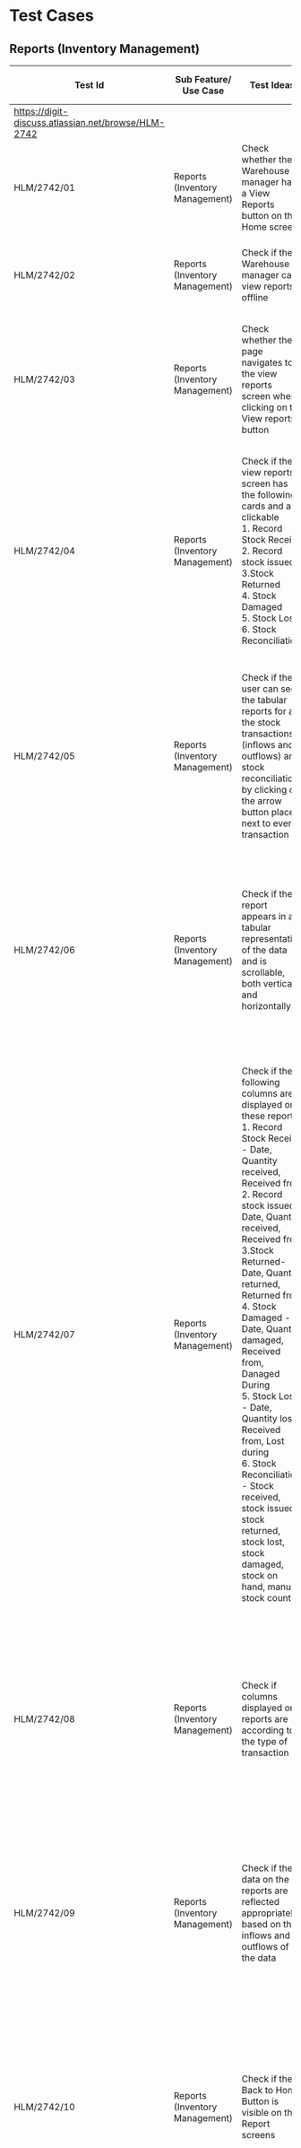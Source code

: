 # Test Cases

## Reports (Inventory Management)

<table><thead><tr><th>Test Id</th><th>Sub Feature/ Use Case</th><th>Test Ideas</th><th>Test Type</th><th>Test Data</th><th>Steps to be executed</th><th>Expected Result</th><th>QA Review</th><th>Dev Review</th><th>PM Review</th><th>Actual result</th><th>Dev Status</th><th>QA Status</th><th data-hidden>Comments</th><th data-hidden>Environment</th><th data-hidden>OS</th><th data-hidden>Browser</th><th data-hidden></th><th data-hidden></th><th data-hidden></th><th data-hidden></th></tr></thead><tbody><tr><td><a href="https://digit-discuss.atlassian.net/browse/HLM-2742">https://digit-discuss.atlassian.net/browse/HLM-2742</a></td><td></td><td></td><td></td><td></td><td></td><td></td><td></td><td></td><td></td><td></td><td></td><td></td><td></td><td></td><td></td><td></td><td></td><td></td><td></td><td></td></tr><tr><td>HLM/2742/01</td><td>Reports (Inventory Management)</td><td>Check whether the Warehouse manager have a View Reports button on the Home screen</td><td>UI</td><td></td><td>1.Launch the application<br>2.Enter credentials<br>3.Click on Login<br></td><td>The Warehouse manager should have a View Reports button on the Home screen</td><td></td><td></td><td></td><td></td><td>PASS</td><td>PASS</td><td></td><td></td><td></td><td></td><td></td><td></td><td></td><td></td></tr><tr><td>HLM/2742/02</td><td>Reports (Inventory Management)</td><td>Check if the Warehouse manager can view reports offline</td><td>Functional</td><td></td><td>1.Launch the application<br>2.Enter credentials<br>3.Click on Login<br></td><td>The Warehouse manager should be able to view the reports offline</td><td></td><td></td><td></td><td></td><td>PASS</td><td>PASS</td><td></td><td></td><td></td><td></td><td></td><td></td><td></td><td></td></tr><tr><td>HLM/2742/03</td><td>Reports (Inventory Management)</td><td>Check whether the page navigates to the view reports screen when clicking on the View reports button</td><td>Functional</td><td></td><td>1.Launch the application<br>2.Enter credentials<br>3.Click on Login<br>4.Click on View Reports button</td><td>The page should navigate to the view reports screen when clicking on the View reports button</td><td></td><td></td><td></td><td></td><td>PASS</td><td>PASS</td><td></td><td></td><td></td><td></td><td></td><td></td><td></td><td></td></tr><tr><td>HLM/2742/04</td><td>Reports (Inventory Management)</td><td>Check if the view reports screen has the following cards and are clickable<br>1. Record Stock Receipt<br>2. Record stock issued<br>3.Stock Returned<br>4. Stock Damaged<br>5. Stock Loss<br>6. Stock Reconciliation</td><td>Functional</td><td></td><td>1.Launch the application<br>2.Enter credentials<br>3.Click on Login<br>4.Click on View Reports button</td><td>The view reports screen should have the following cards and should be clickable<br>1. Record Stock Receipt<br>2. Record stock issued<br>3.Stock Returned<br>4. Stock Damaged<br>5. Stock Loss<br>6. Stock Reconciliation</td><td></td><td></td><td></td><td></td><td>PASS</td><td>PASS</td><td></td><td></td><td></td><td></td><td></td><td></td><td></td><td></td></tr><tr><td>HLM/2742/05</td><td>Reports (Inventory Management)</td><td>Check if the user can see the tabular reports for all the stock transactions (inflows and outflows) and stock reconciliation by clicking on the arrow button placed next to every transaction</td><td>Functional</td><td></td><td>1.Launch the application<br>2.Enter credentials<br>3.Click on Login<br>4.Click on View Reports button<br>5. Click on arrow button next to the respective transaction</td><td>The user should be able to see the tabular reports for all the stock transactions (inflows and outflows) and stock reconciliation by clicking on the arrow button placed next to every transaction</td><td></td><td></td><td></td><td></td><td>PASS</td><td>PASS</td><td></td><td></td><td></td><td></td><td></td><td></td><td></td><td></td></tr><tr><td>HLM/2742/06</td><td>Reports (Inventory Management)</td><td>Check if the report appears in a tabular representation of the data and is scrollable, both vertically and horizontally,</td><td>UI</td><td></td><td>1.Launch the application<br>2.Enter credentials<br>3.Click on Login<br>4.Click on View Reports button<br>5. Click on arrow button next to the respective transaction</td><td>The report should appear in a tabular representation of the data and should be scrollable, both vertically and horizontally,</td><td></td><td></td><td></td><td></td><td>PASS</td><td>PASS</td><td></td><td></td><td></td><td></td><td></td><td></td><td></td><td></td></tr><tr><td>HLM/2742/07</td><td>Reports (Inventory Management)</td><td>Check if the following columns are displayed on these reports<br>1. Record Stock Receipt - Date, Quantity received, Received from<br>2. Record stock issued - Date, Quantity received, Received from<br>3.Stock Returned- Date, Quantity returned, Returned from<br>4. Stock Damaged - Date, Quantity damaged, Received from, Danaged During<br>5. Stock Loss - Date, Quantity lost, Received from, Lost during<br>6. Stock Reconciliation - Stock received, stock issued, stock returned, stock lost, stock damaged, stock on hand, manual stock count</td><td>UI</td><td></td><td>1.Launch the application<br>2.Enter credentials<br>3.Click on Login<br>4.Click on View Reports button<br>5.Click on Record Stock Receipt</td><td>The following columns should be displayed on these respective reports<br>1. Record Stock Receipt - Date, Quantity received, Received from<br>2. Record stock issued - Date, Quantity received, Received from<br>3.Stock Returned- Date, Quantity returned, Returned from<br>4. Stock Damaged - Date, Quantity damaged, Received from, Danaged During<br>5. Stock Loss - Date, Quantity received, Received from, Lost during<br>6. Stock Reconciliation - Stock received, stock issued, stock returned, stock lost, stock damaged, stock on hand, manual stock count</td><td></td><td></td><td></td><td></td><td>PASS</td><td>PASS</td><td></td><td></td><td></td><td></td><td></td><td></td><td></td><td></td></tr><tr><td>HLM/2742/08</td><td>Reports (Inventory Management)</td><td>Check if columns displayed on reports are according to the type of transaction</td><td>UI</td><td></td><td>1.Launch the application<br>2.Enter credentials<br>3.Click on Login<br>4.Click on View Reports button<br>5. Click on arrow button next to the respective transaction</td><td>The columns displayed on reports should be according to the type of transaction</td><td></td><td></td><td></td><td></td><td>PASS</td><td>PASS</td><td></td><td></td><td></td><td></td><td></td><td></td><td></td><td></td></tr><tr><td>HLM/2742/09</td><td>Reports (Inventory Management)</td><td>Check if the data on the reports are reflected appropriately based on the inflows and outflows of the data</td><td>Functional</td><td></td><td>1.Launch the application<br>2.Enter credentials<br>3.Click on Login<br>4.Click on View Reports button<br>5. Click on arrow button next to the respective transaction</td><td>The data on the reports should be reflected appropriately based on the inflows and outflows of the data</td><td></td><td></td><td></td><td></td><td>PASS</td><td>PASS</td><td></td><td></td><td></td><td></td><td></td><td></td><td></td><td></td></tr><tr><td>HLM/2742/10</td><td>Reports (Inventory Management)</td><td>Check if the Back to Home Button is visible on the Report screens</td><td>UI</td><td></td><td>1.Launch the application<br>2.Enter credentials<br>3.Click on Login<br>4.Click on View Reports button<br>5. Click on arrow button next to the respective transaction<br></td><td>The Back to Home Button should be visible on the Report screens</td><td></td><td></td><td></td><td></td><td>PASS</td><td>PASS</td><td></td><td></td><td></td><td></td><td></td><td></td><td></td><td></td></tr><tr><td>HLM/2742/11</td><td>Reports (Inventory Management)</td><td>Check if clicking on the Back to Home Button page navigates to the home screen</td><td>Functional</td><td></td><td>1.Launch the application<br>2.Enter credentials<br>3.Click on Login<br>4.Click on View Reports button<br>5. Click on arrow button next to the respective transaction<br>6. Click on Back to Home button</td><td>By clicking on the Back to Home Button the page should navigates to the home screen</td><td></td><td></td><td></td><td></td><td>PASS</td><td>PASS</td><td></td><td></td><td></td><td></td><td></td><td></td><td></td><td></td></tr><tr><td>HLM/2742/12</td><td>Reports (Inventory Management)</td><td>Check whether the back button component is present on all the screens of the mobile application, and it should be visible and clickable</td><td>Functional</td><td></td><td>1.Launch the application<br>2.Enter credentials<br>3.Click on Login<br>4.Click on View Reports button<br>5. Click on arrow button next to the respective transaction<br>6. Click on Back button</td><td>The back button should be present on all the screens of the mobile application, and it should be visible and clickable</td><td></td><td></td><td></td><td></td><td>PASS</td><td>PASS</td><td></td><td></td><td></td><td></td><td></td><td></td><td></td><td></td></tr><tr><td>HLM/2742/13</td><td>Reports (Inventory Management)</td><td>Check whether a appropriate message is displayed if there are no records</td><td>UI</td><td></td><td>1.Launch the application<br>2.Enter credentials<br>3.Click on Login<br>4.Click on View Reports button<br>5. Click on arrow button next to the respective transaction<br></td><td>"No records available" message should be displayed if there are no records on the report screens</td><td></td><td></td><td></td><td></td><td>PASS</td><td>PASS</td><td></td><td></td><td></td><td></td><td></td><td></td><td></td><td></td></tr><tr><td>HLM/2742/14</td><td>Reports (Inventory Management)</td><td>Check if the view reports option is present for warehouse manager only.</td><td>Functional</td><td></td><td>1.Launch the application<br>2.Enter credentials<br>3.Click on Login<br></td><td>The view reports option should be only availabe for warehouse manager.</td><td></td><td></td><td></td><td></td><td>PASS</td><td>PASS</td><td></td><td></td><td></td><td></td><td></td><td></td><td></td><td></td></tr><tr><td>HLM/2742/15</td><td>Reports (Inventory Management)</td><td>Check if the sync changes any data on the reports</td><td>Functional</td><td></td><td>1.Launch the application<br>2.Enter credentials<br>3.Click on Login<br>4. Create stock related data<br>5. Click on sync data<br>6.Click on View Reports button and verify the data<br></td><td>The sync should not change any data on the reports</td><td></td><td></td><td></td><td></td><td>PASS</td><td>PASS</td><td></td><td></td><td></td><td></td><td></td><td></td><td></td><td></td></tr><tr><td>HLM/2742/16</td><td>Reports (Inventory Management)</td><td>Create stock-related data and check if it appears in reports regardless of whether the data is synced or not.</td><td>Functional</td><td></td><td>1.Launch the application<br>2.Enter credentials<br>3.Click on Login<br>4. Create stock related data<br>5.Click on View Reports button and verify the data<br></td><td>Regardless of whether the data is synced or not, the created data should appear accurately in the reports.</td><td></td><td></td><td></td><td></td><td>PASS</td><td>PASS</td><td></td><td></td><td></td><td></td><td></td><td></td><td></td><td></td></tr></tbody></table>

## Update User

<table><thead><tr><th>Test Id</th><th>Sub Feature/ Use Case</th><th>Test Ideas</th><th>Test Type</th><th>Test Data</th><th>Steps to be executed</th><th>Expected Result</th><th>QA Review</th><th>Dev Review</th><th>PM Review</th><th>Actual result</th><th>Dev Status</th><th>QA Status</th><th data-hidden>Comments</th><th data-hidden>Environment</th><th data-hidden>OS</th><th data-hidden>Browser</th><th data-hidden></th><th data-hidden></th><th data-hidden></th><th data-hidden></th><th data-hidden></th><th data-hidden></th><th data-hidden></th><th data-hidden></th><th data-hidden></th></tr></thead><tbody><tr><td><a href="https://digit-discuss.atlassian.net/browse/HLM-1757">https://digit-discuss.atlassian.net/browse/HLM-1757</a></td><td></td><td></td><td></td><td></td><td></td><td></td><td></td><td></td><td></td><td></td><td></td><td></td><td></td><td></td><td></td><td></td><td></td><td></td><td></td><td></td><td></td><td></td><td></td><td></td><td></td></tr><tr><td>HLM/1757/01</td><td>Update user</td><td>Check if the Edit Employee Details option is available on the Details page when clicking on Take Action button</td><td>UI</td><td></td><td>1) Navigate to the application URL.<br>2) Login to the application with the valid credential of system admin<br>3) Click on inbox on HRMS card on the home page<br>4) Click on the user name to which the updates has to be done<br>5) Click on Take action button on Details page</td><td>The Edit Employee Details option should be available on the Details page when clicked on Take Action button</td><td></td><td></td><td></td><td></td><td>PASS</td><td>PASS</td><td></td><td></td><td></td><td></td><td></td><td></td><td></td><td></td><td></td><td></td><td></td><td></td><td></td></tr><tr><td>HLM/1757/02</td><td>Update user</td><td>Check if the page navigates to Edit employee screen when clicked on Edit Employee Details button</td><td>Functional</td><td></td><td>1) Navigate to the application URL.<br>2) Login to the application with the valid credential of system admin<br>3) Click on inbox on HRMS card on the home page<br>4) Click on the user name to which the updates has to be done<br>5) Click on Take action button on Details page<br>6) Click on Edit Employe Details button</td><td>The page should navigate to Edit Employe screen when clicked on Edit Employee Details button</td><td></td><td></td><td></td><td></td><td>PASS</td><td>PASS</td><td></td><td></td><td></td><td></td><td></td><td></td><td></td><td></td><td></td><td></td><td></td><td></td><td></td></tr><tr><td>HLM/1757/03</td><td>Update user</td><td>Check if the user details can edit in bulk on the edit screen</td><td>UI</td><td></td><td>1) Navigate to the application URL.<br>2) Login to the application with the valid credential of system admin<br>3) Click on inbox on HRMS card on the home page<br>4) Click on the user name to which the updates has to be done<br>5) Click on Take action button on Details page<br>6) Click on Edit Employe Details button</td><td>The user details should be able to edit in bulk on the edit screen</td><td></td><td></td><td></td><td></td><td></td><td></td><td></td><td></td><td></td><td></td><td></td><td></td><td></td><td></td><td></td><td></td><td></td><td></td><td></td></tr><tr><td>HLM/1757/04</td><td>Update user</td><td>Check whether the user can edit all the details except the User's Name</td><td>UI</td><td></td><td>1) Navigate to the application URL.<br>2) Login to the application with the valid credential of system admin<br>3) Click on inbox on HRMS card on the home page<br>4) Click on the user name to which the updates has to be done<br>5) Click on Take action button on Details page<br>6) Click on Edit Employe Details button</td><td>The user should be able to edit all the details except the User's Name on the Edit Employe screen</td><td></td><td></td><td></td><td></td><td>PASS</td><td>PASS</td><td></td><td></td><td></td><td></td><td></td><td></td><td></td><td></td><td></td><td></td><td></td><td></td><td></td></tr><tr><td>HLM/1757/05</td><td>Update user/ Edit Campaign Assignment</td><td>Check if the Save button is visible and clickable on Edit Employee screen and Edit Campaign Screen</td><td>Functional</td><td></td><td>1) Navigate to the application URL.<br>2) Login to the application with the valid credential of system admin<br>3) Click on inbox on HRMS card on the home page<br>4) Click on the user name to which the updates has to be done<br>5) Click on Take action button on Details page<br>6) Click on Edit Employe Details/Edit Campaign Assignment button<br>7) Edit the required details<br>8) Click on Save button</td><td>The save button should be visible and clickable on Edit Employee screen and Edit Campaign screen</td><td></td><td></td><td></td><td></td><td>PASS</td><td>PASS</td><td></td><td></td><td></td><td></td><td></td><td></td><td></td><td></td><td></td><td></td><td></td><td></td><td></td></tr><tr><td>HLM/1757/06</td><td>Update user/ Edit Campaign Assignment</td><td>Check whether all the edited details are updated appropriately and are visible on Details screen</td><td>Functional</td><td></td><td>1) Navigate to the application URL.<br>2) Login to the application with the valid credential of system admin<br>3) Click on inbox on HRMS card on the home page<br>4) Click on the user name to which the updates has to be done<br>5) Click on Take action button on Details page<br>6) Click on Edit Employe Details / Edit Campaign Assignment button<br>7) Edit the required details<br>8) Click on Save button</td><td>All the edited details should be updated appropriately and should be visible on Details screen</td><td></td><td></td><td></td><td></td><td>PASS</td><td>PASS</td><td></td><td></td><td></td><td></td><td></td><td></td><td></td><td></td><td></td><td></td><td></td><td></td><td></td></tr><tr><td>HLM/1757/07</td><td>Edit Campaign Assignment</td><td>Check if the Edit Campaign Assignment option is available on the Details page when clicking on Take Action button</td><td>UI</td><td></td><td>1) Navigate to the application URL.<br>2) Login to the application with the valid credential of system admin<br>3) Click on inbox on HRMS card on the home page<br>4) Click on the user name to which the updates has to be done<br>5) Click on Take action button on Details page</td><td>The Edit Campaign Assignment option should be available on the Details page when clicked on Take Action button</td><td></td><td></td><td></td><td></td><td>PASS</td><td>PASS</td><td></td><td></td><td></td><td></td><td></td><td></td><td></td><td></td><td></td><td></td><td></td><td></td><td></td></tr><tr><td>HLM/1757/08</td><td>Edit Campaign Assignment</td><td>Check if the page navigates to Edit Campaign screen when clicked on Edit Campaign Assignment button</td><td>Functional</td><td></td><td>1) Navigate to the application URL.<br>2) Login to the application with the valid credential of system admin<br>3) Click on inbox on HRMS card on the home page<br>4) Click on the user name to which the updates has to be done<br>5) Click on Take action button on Details page<br>6) Click on Edit Campaign Assignment button</td><td>The page should navigate to Edit Campaign screen when clicked on Edit Campaign Assignment button</td><td></td><td></td><td></td><td></td><td>PASS</td><td>PASS</td><td></td><td></td><td></td><td></td><td></td><td></td><td></td><td></td><td></td><td></td><td></td><td></td><td></td></tr><tr><td>HLM/1757/09</td><td>Edit Campaign Assignment</td><td>Check whether the user can edit all the details on Edit Campaign screen</td><td>UI</td><td></td><td>1) Navigate to the application URL.<br>2) Login to the application with the valid credential of system admin<br>3) Click on inbox on HRMS card on the home page<br>4) Click on the user name to which the updates has to be done<br>5) Click on Take action button on Details page<br>6) Click on Edit Campaign Assignment button</td><td>The user should be able to edit all the on Edit Campaign Screen</td><td></td><td></td><td></td><td></td><td>PASS</td><td>PASS</td><td></td><td></td><td></td><td></td><td></td><td></td><td></td><td></td><td></td><td></td><td></td><td></td><td></td></tr></tbody></table>

## Deactivating user

<table><thead><tr><th>Test Id</th><th>Sub Feature/ Use Case</th><th>Test Ideas</th><th>Test Type</th><th>Test Data</th><th>Steps to be executed</th><th>Expected Result</th><th>QA Review</th><th>Dev Review</th><th>PM Review</th><th>Actual result</th><th>Dev Status</th><th>QA Status</th><th data-hidden>Comments</th><th data-hidden>Environment</th><th data-hidden>OS</th><th data-hidden>Browser</th><th data-hidden></th><th data-hidden></th><th data-hidden></th><th data-hidden></th><th data-hidden></th><th data-hidden></th><th data-hidden></th><th data-hidden></th><th data-hidden></th></tr></thead><tbody><tr><td><a href="https://digit-discuss.atlassian.net/browse/HLM-1758">https://digit-discuss.atlassian.net/browse/HLM-1758</a></td><td></td><td></td><td></td><td></td><td></td><td></td><td></td><td></td><td></td><td></td><td></td><td></td><td></td><td></td><td></td><td></td><td></td><td></td><td></td><td></td><td></td><td></td><td></td><td></td><td></td></tr><tr><td>HLM/1758/01</td><td>Deactivating user</td><td>Check if we get 3 options when we click on "Take Action" while being in the user details screen.</td><td>Functional</td><td></td><td>1) Navigate to the application URL.<br>2) Login to the application with the valid credential of system admin, national/provincial/district supervisor, helpdesk user roles.<br>3) On the home screen, validate if we have option called "Inbox" on the "User Management" card.<br>4) Click on the "Inbox" link.<br>5) Click on any of the active user in the "Inbox" view.<br>6) Click on the "Take Action" button.</td><td>3) We should have option called "Inbox" on the "User Management" card.<br>4) We should see a list of users and their status.<br>5) The user details screen is loaded with all appropriate user details.<br>6) We should see 3 options "Edit Campaign Assignment", "Edit Employee Details" and "Deactivate Employee".</td><td></td><td></td><td></td><td></td><td>PASS</td><td>PASS</td><td></td><td></td><td></td><td></td><td></td><td></td><td></td><td></td><td></td><td></td><td></td><td></td><td></td></tr><tr><td>HLM/1758/02</td><td>Deactivating user</td><td>Check if we get 3 options when we click on "Take Action" while being in the user details screen are clickable.</td><td>Functional</td><td></td><td>1) Navigate to the application URL.<br>2) Login to the application with the valid credential of system admin, national/provincial/district supervisor, helpdesk user roles.<br>3) On the home screen, validate if we have option called "Inbox" on the "User Management" card.<br>4) Click on the "Inbox" link.<br>5) Click on any of the active user in the "Inbox" view.<br>6) Click on the "Take Action" button.</td><td>3) We should have option called "Inbox" on the "User Management" card.<br>4) We should see a list of users and their status.<br>5) The user details screen is loaded with all appropriate user details.<br>6) We should see 3 options "Edit Campaign Assignment", "Edit Employee Details" and "Deactivate Employee" and each of these options are clickable.</td><td></td><td></td><td></td><td></td><td>PASS</td><td>PASS</td><td></td><td></td><td></td><td></td><td></td><td></td><td></td><td></td><td></td><td></td><td></td><td></td><td></td></tr><tr><td>HLM/1758/03</td><td>Deactivating user</td><td>Check if the reason for deactivation is a dropdown and is configurable in the deactivate employee screen.</td><td>Functional</td><td></td><td>1) Navigate to the application URL.<br>2) Login to the application with the valid credential of system admin, national/provincial/district supervisor, helpdesk user roles.<br>3) On the home screen, validate if we have option called "Inbox" on the "User Management" card.<br>4) Click on the "Inbox" link.<br>5) Click on any of the active user in the "Inbox" view.<br>6) Click on the "Take Action" button.<br>7) Click on "Deactivate Employee".</td><td>3) We should have option called "Inbox" on the "User Management" card.<br>4) We should see a list of users and their status.<br>5) The user details screen is loaded with all appropriate user details.<br>6) We should see 3 options "Edit Campaign Assignment", "Edit Employee Details" and "Deactivate Employee".<br>7) We see the deactivate employee screen. In this screen, "Reason for Deactivation" is a dropdown and can be configured with values.</td><td></td><td></td><td></td><td></td><td>PASS</td><td>PASS</td><td></td><td></td><td></td><td></td><td></td><td></td><td></td><td></td><td></td><td></td><td></td><td></td><td></td></tr><tr><td>HLM/1758/04</td><td>Deactivating user</td><td>Check if the effective date is prepopulated in the deactivate employee screen.</td><td>Functional</td><td></td><td>1) Navigate to the application URL.<br>2) Login to the application with the valid credential of system admin, national/provincial/district supervisor, helpdesk user roles.<br>3) On the home screen, validate if we have option called "Inbox" on the "User Management" card.<br>4) Click on the "Inbox" link.<br>5) Click on any of the active user in the "Inbox" view.<br>6) Click on the "Take Action" button.<br>7) Click on "Deactivate Employee".</td><td>3) We should have option called "Inbox" on the "User Management" card.<br>4) We should see a list of users and their status.<br>5) The user details screen is loaded with all appropriate user details.<br>6) We should see 3 options "Edit Campaign Assignment", "Edit Employee Details" and "Deactivate Employee".<br>7) We see the deactivate employee screen. In this screen, "Effective Date" is prepopulated with the current system date.</td><td></td><td></td><td></td><td></td><td>PASS</td><td>PASS</td><td></td><td></td><td></td><td></td><td></td><td></td><td></td><td></td><td></td><td></td><td></td><td></td><td></td></tr><tr><td>HLM/1758/05</td><td>Deactivating user</td><td>Check if the effective date is editable in the deactivate employee screen.</td><td>Functional</td><td></td><td>1) Navigate to the application URL.<br>2) Login to the application with the valid credential of system admin, national/provincial/district supervisor, helpdesk user roles.<br>3) On the home screen, validate if we have option called "Inbox" on the "User Management" card.<br>4) Click on the "Inbox" link.<br>5) Click on any of the active user in the "Inbox" view.<br>6) Click on the "Take Action" button.<br>7) Click on "Deactivate Employee".</td><td>3) We should have option called "Inbox" on the "User Management" card.<br>4) We should see a list of users and their status.<br>5) The user details screen is loaded with all appropriate user details.<br>6) We should see 3 options "Edit Campaign Assignment", "Edit Employee Details" and "Deactivate Employee".<br>7) We see the deactivate employee screen. In this screen, "Effective Date" is editable.</td><td></td><td></td><td></td><td></td><td></td><td></td><td></td><td></td><td></td><td></td><td></td><td></td><td></td><td></td><td></td><td></td><td></td><td></td><td></td></tr><tr><td>HLM/1758/06</td><td>Deactivating user</td><td>Check if reason for deactivation and effective date fields are marked as mandatory in the deactivate employee screen.</td><td>Functional</td><td></td><td>1) Navigate to the application URL.<br>2) Login to the application with the valid credential of system admin, national/provincial/district supervisor, helpdesk user roles.<br>3) On the home screen, validate if we have option called "Inbox" on the "User Management" card.<br>4) Click on the "Inbox" link.<br>5) Click on any of the active user in the "Inbox" view.<br>6) Click on the "Take Action" button.<br>7) Click on "Deactivate Employee".</td><td>3) We should have option called "Inbox" on the "User Management" card.<br>4) We should see a list of users and their status.<br>5) The user details screen is loaded with all appropriate user details.<br>6) We should see 3 options "Edit Campaign Assignment", "Edit Employee Details" and "Deactivate Employee".<br>7) We see the deactivate employee screen. In this screen, "Reason for Deactivation" and "Effective Date" are marked as mandatory fields.</td><td></td><td></td><td></td><td></td><td>PASS</td><td>PASS</td><td></td><td></td><td></td><td></td><td></td><td></td><td></td><td></td><td></td><td></td><td></td><td></td><td></td></tr><tr><td>HLM/1758/07</td><td>Deactivating user</td><td>Check if the user status changes from active to inactive when we deactivate a user.</td><td>Functional</td><td></td><td>1) Navigate to the application URL.<br>2) Login to the application with the valid credential of system admin, national/provincial/district supervisor, helpdesk user roles.<br>3) On the home screen, validate if we have option called "Inbox" on the "User Management" card.<br>4) Click on the "Inbox" link.<br>5) Click on any of the active user in the "Inbox" view.<br>6) Click on the "Take Action" button.<br>7) Deactivate an employee.<br>8) Validate the status of the employee in the inbox view.</td><td>3) We should have option called "Inbox" on the "User Management" card.<br>4) We should see a list of users and their status.<br>5) The user details screen is loaded with all appropriate user details.<br>6) We should see 3 options "Edit Campaign Assignment", "Edit Employee Details" and "Deactivate Employee".<br>7) Selected user gets deactivated.<br>8) We see that the user status is inactive in the inbox view.</td><td></td><td></td><td></td><td></td><td>PASS</td><td>PASS</td><td></td><td></td><td></td><td></td><td></td><td></td><td></td><td></td><td></td><td></td><td></td><td></td><td></td></tr><tr><td>HLM/1758/08</td><td>Deactivating user</td><td>Check if the status of the deactivated user is synced to the mobile app during login.</td><td>Functional</td><td></td><td>1) Launch the mobile application and login as FLW.<br>2) Navigate to the application URL. Login to the application with the valid credential of system admin, national/provincial/district supervisor, helpdesk user roles.<br>3) On the home screen, validate if we have option called "Inbox" on the "User Management" card.<br>4) Click on the "Inbox" link.<br>5) Click on the active FLW user (used in step 1 to login to the mobile app) in the "Inbox" view.<br>6) Click on the "Take Action" button.<br>7) Deactivate an employee.<br>8) Validate the status of the employee in the inbox view.<br>9) Logout of the mobile app and login with the same FLW credentials.</td><td>1) User should be able tp login to the mobile app and he should be shown the home screen. He can perform registration and service delivery as well.<br>3) We should have option called "Inbox" on the "User Management" card.<br>4) We should see a list of users and their status.<br>5) The user details screen is loaded with all appropriate user details.<br>6) We should see 3 options "Edit Campaign Assignment", "Edit Employee Details" and "Deactivate Employee".<br>7) Selected user gets deactivated.<br>8) We see that the user status is inactive in the inbox view.<br>9) We should not be able to login to the mobile app and we should be getting an appropriate error message.</td><td></td><td></td><td></td><td></td><td>PASS</td><td>PASS</td><td></td><td></td><td></td><td></td><td></td><td></td><td></td><td></td><td></td><td></td><td></td><td></td><td></td></tr><tr><td>HLM/1758/09</td><td>Deactivating user</td><td>Check if we get error message or not if we miss any / all of the mandatory fields in the deactivate employee screen.</td><td>Functional</td><td></td><td>1) Navigate to the application URL.<br>2) Login to the application with the valid credential of system admin, national/provincial/district supervisor, helpdesk user roles.<br>3) On the home screen, validate if we have option called "Inbox" on the "User Management" card.<br>4) Click on the "Inbox" link.<br>5) Click on any of the active user in the "Inbox" view.<br>6) Click on the "Take Action" button.<br>7) Deactivate an employee and do not fill in any mandatory data.</td><td>3) We should have option called "Inbox" on the "User Management" card.<br>4) We should see a list of users and their status.<br>5) The user details screen is loaded with all appropriate user details.<br>6) We should see 3 options "Edit Campaign Assignment", "Edit Employee Details" and "Deactivate Employee".<br>7) We should get appropriate error messages for the mandatory fields.</td><td></td><td></td><td></td><td></td><td>PASS</td><td>PASS</td><td></td><td></td><td></td><td></td><td></td><td></td><td></td><td></td><td></td><td></td><td></td><td></td><td></td></tr><tr><td>HLM/1758/10</td><td>Deactivating user</td><td>Check if we get a confirmation message when we deactivate an employee.</td><td>Functional</td><td></td><td>1) Navigate to the application URL.<br>2) Login to the application with the valid credential of system admin, national/provincial/district supervisor, helpdesk user roles.<br>3) On the home screen, validate if we have option called "Inbox" on the "User Management" card.<br>4) Click on the "Inbox" link.<br>5) Click on any of the active user in the "Inbox" view.<br>6) Click on the "Take Action" button.<br>7) Deactivate an employee by filling in all of "Reason for Deactivation", "Effective Date" , "Order No" and "Remarks".</td><td>3) We should have option called "Inbox" on the "User Management" card.<br>4) We should see a list of users and their status.<br>5) The user details screen is loaded with all appropriate user details.<br>6) We should see 3 options "Edit Campaign Assignment", "Edit Employee Details" and "Deactivate Employee".<br>7) Selected user gets deactivated. We also see a confirmation for the same.</td><td></td><td></td><td></td><td></td><td>PASS</td><td>PASS</td><td></td><td></td><td></td><td></td><td></td><td></td><td></td><td></td><td></td><td></td><td></td><td></td><td></td></tr><tr><td>HLM/1758/11</td><td>Deactivating user</td><td>Check if I am unable to deactivate a system admin user when I am logged as a national/provincial/district supervisor, helpdesk user.</td><td>Functional</td><td></td><td>1) Navigate to the application URL.<br>2) Login to the application with the valid credential of national/provincial/district supervisor, helpdesk user roles.<br>3) On the home screen, validate if we have option called "Inbox" on the "User Management" card.<br>4) Click on the "Inbox" link.<br>5) Click on any of the active system admin user in the "Inbox" view.<br>6) Click on the "Take Action" button.</td><td>3) We should have option called "Inbox" on the "User Management" card.<br>4) We should see a list of users and their status.<br>5) The user details screen is loaded with all appropriate user details.<br>6) We should see 2 options "Edit Campaign Assignment", "Edit Employee Details".</td><td></td><td></td><td></td><td></td><td></td><td></td><td></td><td></td><td></td><td></td><td></td><td></td><td></td><td></td><td></td><td></td><td></td><td></td><td></td></tr><tr><td>HLM/1758/12</td><td>Deactivating user</td><td>Check if I am able to deactivate a system admin user when I am logged as a system admin user.</td><td>Functional</td><td></td><td>1) Navigate to the application URL.<br>2) Login to the application with the valid credential of system admin.<br>3) On the home screen, validate if we have option called "Inbox" on the "User Management" card.<br>4) Click on the "Inbox" link.<br>5) Click on any of the active system admin user in the "Inbox" view.<br>6) Click on the "Take Action" button.<br>7) Deactivate an employee.</td><td>3) We should have option called "Inbox" on the "User Management" card.<br>4) We should see a list of users and their status.<br>5) The user details screen is loaded with all appropriate user details.<br>6) We should see 3 options "Edit Campaign Assignment", "Edit Employee Details" and "Deactivate Employee".<br>7) Selected user gets deactivated. We also see a confirmation for the same.</td><td></td><td></td><td></td><td></td><td></td><td></td><td></td><td></td><td></td><td></td><td></td><td></td><td></td><td></td><td></td><td></td><td></td><td></td><td></td></tr><tr><td>HLM/1758/13</td><td>Deactivating user</td><td>Check if the deactivate employee screen is as per the FIGMA requirements.</td><td>UI</td><td></td><td>1) Navigate to the application URL.<br>2) Login to the application with the valid credential of system admin, national/provincial/district supervisor, helpdesk user roles.<br>3) On the home screen, validate if we have option called "Inbox" on the "User Management" card.<br>4) Click on the "Inbox" link.<br>5) Click on any of the active user in the "Inbox" view.<br>6) Click on the "Take Action" button.<br>7) Click on "Deactivate Employee". Validate if the UI design is as per the figma.</td><td>3) We should have option called "Inbox" on the "User Management" card.<br>4) We should see a list of users and their status.<br>5) The user details screen is loaded with all appropriate user details.<br>6) We should see 3 options "Edit Campaign Assignment", "Edit Employee Details" and "Deactivate Employee".<br>7) The design for the "Deactivate Employee" screen is as per the figma.</td><td></td><td></td><td></td><td></td><td>PASS</td><td>PASS</td><td></td><td></td><td></td><td></td><td></td><td></td><td></td><td></td><td></td><td></td><td></td><td></td><td></td></tr><tr><td>HLM/1758/14</td><td>Deactivating user</td><td>Check that when we click on "Go Back To Home" in the confirmation screen for deactivating a user, we are shown the user details screen</td><td></td><td></td><td>1) Navigate to the application URL.<br>2) Login to the application with the valid credential of system admin, national/provincial/district supervisor, helpdesk user roles.<br>3) On the home screen, validate if we have option called "Inbox" on the "User Management" card.<br>4) Click on the "Inbox" link.<br>5) Click on any of the active user in the "Inbox" view.<br>6) Click on the "Take Action" button.<br>7) Click on "Deactivate Employee".<br>8) On the confirmation screen, click on "Go Back To Home".</td><td>3) We should have option called "Inbox" on the "User Management" card.<br>4) We should see a list of users and their status.<br>5) The user details screen is loaded with all appropriate user details.<br>6) We should see 3 options "Edit Campaign Assignment", "Edit Employee Details" and "Deactivate Employee".<br>7) The user is deactivated.<br>8) When we click on "Go Back To Home", we are navigated to the user details screen and we see that the user status is inactive.</td><td></td><td></td><td></td><td></td><td>PASS</td><td>PASS</td><td></td><td></td><td></td><td></td><td></td><td></td><td></td><td></td><td></td><td></td><td></td><td></td><td></td></tr></tbody></table>

## Progress Bar

<table data-header-hidden><thead><tr><th>test ID</th><th>Sub Feature/ Use Case</th><th>Test Type</th><th>Test Data</th><th>Steps to be Executed</th><th>Expected Result</th><th data-hidden></th><th data-hidden></th></tr></thead><tbody><tr><td>HLM/931/01</td><td>Progress bar</td><td>Check whether a distributor can see a progress bar on home page</td><td>UI</td><td>1.Launch the application<br>2.Enter credentials<br>3.Click on Login<br></td><td>The distributors should have a progress bar displayed on home page</td><td></td><td></td></tr><tr><td>HLM/931/02</td><td>Progress bar</td><td>Check if the progress bar displays the daily targets assigned to the user and the records created against that target at a project level</td><td>UI</td><td>1.Launch the application<br>2.Enter credentials<br>3.Click on Login<br></td><td>The progress bar should display the daily targets assigned to the user and the records created against that target at a project level</td><td></td><td></td></tr><tr><td>HLM/931/03</td><td>Progress bar</td><td>Check if there is an information text above the progress bar stating how much more is required to achieve the target</td><td>UI</td><td>1.Launch the application<br>2.Enter credentials<br>3.Click on Login<br></td><td>An information text above the progress bar should be displayed stating how much more is required to achieve the target</td><td></td><td></td></tr><tr><td>HLM/931/04</td><td>Progress bar</td><td>Check whether all the details are updated according to the targets achieved by the user (online and offline)</td><td>Functional</td><td>1.Launch the application<br>2.Enter credentials<br>3.Click on Login<br>4. Perform an assigned target<br>5. Verify the progress bar</td><td>All the details should be updated according to the targets achieved by the user<br>1. Targets required to achieve<br>2. Completed targets<br>3. Progress bar</td><td></td><td></td></tr><tr><td>HLM/931/05</td><td>Progress bar</td><td>Check if the values are reset to zero at 00:00 hours everyday.</td><td>Functional</td><td>1.Launch the application<br>2.Enter credentials<br>3.Click on Login<br></td><td>The values sould be reset to zero at 00:00 hours everyday.</td><td></td><td></td></tr><tr><td>HLM/931/06</td><td>Progress bar</td><td>Check for the targets not specified</td><td>UI</td><td>1.Launch the application<br>2.Enter credentials<br>3.Click on Login<br></td><td>There should be default targets set</td><td></td><td></td></tr><tr><td>HLM/931/07</td><td>Progress bar</td><td>Check to see if the information of a deleted household have been removed from the progress bar.</td><td>Functional</td><td>1.Launch the application<br>2.Enter credentials<br>3.Click on Login<br>4. Perform an assigned target and delete that household<br>5. Verify the progress bar</td><td>If a household is created and deleted later on, that household must be removed from the progress bar as well</td><td></td><td></td></tr></tbody></table>



